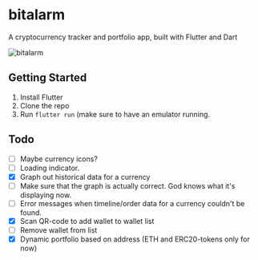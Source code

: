 # bitalarm
A cryptocurrency tracker and portfolio app, built with Flutter and Dart

![bitalarm](https://user-images.githubusercontent.com/207421/34477878-9de557ae-ef9d-11e7-81a5-b9451e903128.gif)


## Getting Started

1. Install Flutter
2. Clone the repo
3. Run `flutter run` (make sure to have an emulator running.

## Todo

- [ ] Maybe currency icons?
- [ ] Loading indicator.
- [x] Graph out historical data for a currency
- [ ] Make sure that the graph is actually correct. God knows what it's displaying now.
- [ ] Error messages when timeline/order data for a currency couldn't be found.
- [x] Scan QR-code to add wallet to wallet list
- [ ] Remove wallet from list
- [x] Dynamic portfolio based on address (ETH and ERC20-tokens only for now)